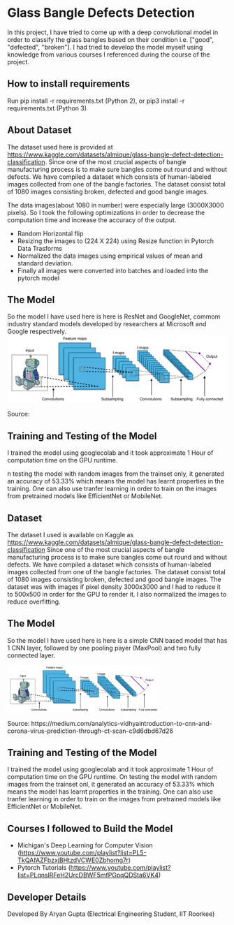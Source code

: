 # Glass Bangle Defects Detection
In this project, I have tried to come up with a deep convolutional model in order to classify the glass bangles based on their condition i.e. ["good", "defected", "broken"]. I had tried to develop the model myself using knowledge from various courses I referenced during the course of the project.

## How to install requirements
Run pip install -r requirements.txt (Python 2),
or pip3 install -r requirements.txt (Python 3)

## About Dataset
The dataset used here is provided at https://www.kaggle.com/datasets/almique/glass-bangle-defect-detection-classification.
Since one of the most crucial aspects of bangle manufacturing process is to make sure bangles come out round and without defects. We have compiled a dataset which consists of human-labeled images collected from one of the bangle factories. The dataset consist total of 1080 images consisting broken, defected and good bangle images.

The data images(about 1080 in number) were especially large (3000X3000 pixels). So I took the following optimizations in order to decrease the computation time and increase the accuracy of the output.
- Random Horizontal flip
- Resizing the images to (224 X 224) using Resize function in Pytorch Data Trasforms
- Normalized the data images using empirical values of mean and standard deviation.
- Finally all images were converted into batches and loaded into the pytorch model

## The Model
So the model I have used here is here is ResNet and GoogleNet, commom industry standard models developed by researchers at Microsoft and Google respectively.
<img src="./Images/CNN model.png" width="800" title="CNN Model">
<p>Source: 
</p>

## Training and Testing of the Model
I trained the model using googlecolab and it took approximate 1 Hour of computation time on the GPU runtime. 

n testing the model with random images from the trainset only, it generated an accuracy of 53.33% which means the model has learnt properties in the training. One can also use tranfer learning in order to train on the images from pretrained models like EfficientNet or MobileNet.
## Dataset
The dataset I used is available on Kaggle as https://www.kaggle.com/datasets/almique/glass-bangle-defect-detection-classification
Since one of the most crucial aspects of bangle manufacturing process is to make sure bangles come out round and without defects. We have compiled a dataset which consists of human-labeled images collected from one of the bangle factories. The dataset consist total of 1080 images consisting broken, defected and good bangle images.
The dataset was with images if pixel density 3000x3000 and I had to reduce it to  500x500 in order for the GPU to render it. I also normalized the images to reduce overfitting.

## The Model
So the model I have used here is here is a simple CNN based model that has 1 CNN layer, followed by one pooling payer (MaxPool) and two fully connected layer.

<img src="./Images/CNN model.png" width="350" title="CNN Model">
<p>Source: https://medium.com/analytics-vidhyaintroduction-to-cnn-and-corona-virus-prediction-through-ct-scan-c9d6dbd67d26</p>

## Training and Testing of the Model
I trained the model using googlecolab and it took approximate 1 Hour of computation time on the GPU runtime. 
On testing the model with random images from the trainset onl, it generated an accuracy of 53.33% which means the model has learnt properties in the training. One can also use tranfer learning in order to train on the images from pretrained models like EfficientNet or MobileNet.

## Courses I followed to Build the Model 
- Michigan's Deep Learning for Computer Vision
(https://www.youtube.com/playlist?list=PL5-TkQAfAZFbzxjBHtzdVCWE0Zbhomg7r)
- Pytorch Tutorials
(https://www.youtube.com/playlist?list=PLqnslRFeH2UrcDBWF5mfPGpqQDSta6VK4)

## Developer Details
Developed By Aryan Gupta 
(Electrical Engineering Student, IIT Roorkee)
